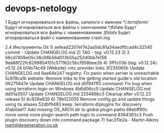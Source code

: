 # devops-netology
1
Будут игнорироваться все файлы, каталоги с именем **/.terraform/*
Будут игнорироваться все файлы с окончанием *.tfstate
Будут игнорироваться все файлы с наименованием *.tfstate*
Будет игнорироваться файл с наименованием crash.log

2.4 Инструменты Git
1)
aefead2207ef7e2aa5dc81a34aedf0cad4c32545
commit - Update CHANGELOG.md
2)
TAG - tag: v0.12.23
3)
2
56cd7859e05c36c06b56d013b55a252d0bb7e158
9ea88f22fc6269854151c571162c5bcf958bee2b
4)
3ff1c03b (tag: v0.12.24) v0.12.24
b14b74c49 [Website] vmc provider links
3f235065b Update CHANGELOG.md
6ae64e247 registry: Fix panic when server is unreachable
5c619ca1b website: Remove links to the getting started guide's old location
06275647e Update CHANGELOG.md
d5f9411f5 command: Fix bug when using terraform login on Windows
4b6d06cc5 Update CHANGELOG.md
dd01a3507 Update CHANGELOG.md
225466bc3 Cleanup after v0.12.23 release
5)
8c928e835
6)
78b122055 Remove config.go and update things using its aliases
52dbf9483 keep .terraform.d/plugins for discovery
41ab0aef7 Add missing OS_ARCH dir to global plugin paths
66ebff90c move some more plugin search path logic to command
8364383c3 Push plugin discovery down into command package
7)
5ac311e2a - Martin Atkins mart@degeneration.co.uk


